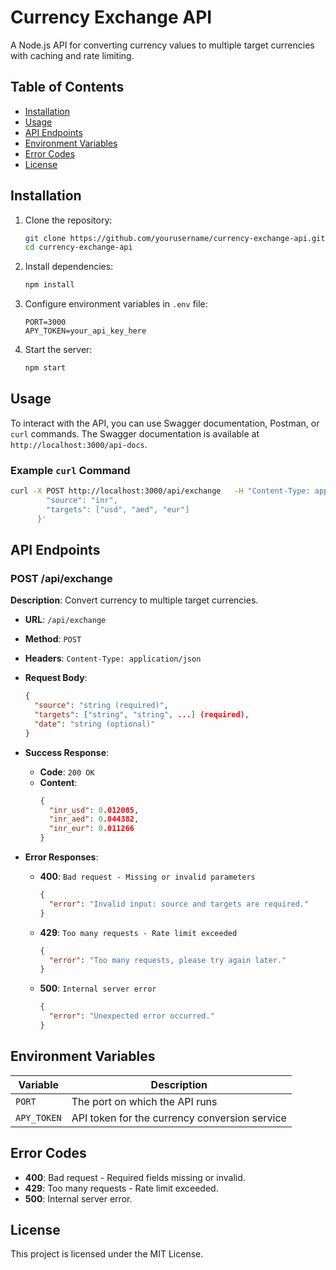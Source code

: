 
# Currency Exchange API

A Node.js API for converting currency values to multiple target currencies with caching and rate limiting.

## Table of Contents
- [Installation](#installation)
- [Usage](#usage)
- [API Endpoints](#api-endpoints)
- [Environment Variables](#environment-variables)
- [Error Codes](#error-codes)
- [License](#license)

## Installation

1. Clone the repository:
   ```bash
   git clone https://github.com/yourusername/currency-exchange-api.git
   cd currency-exchange-api
   ```

2. Install dependencies:
   ```bash
   npm install
   ```

3. Configure environment variables in `.env` file:
   ```plaintext
   PORT=3000
   APY_TOKEN=your_api_key_here
   ```

4. Start the server:
   ```bash
   npm start
   ```

## Usage

To interact with the API, you can use Swagger documentation, Postman, or `curl` commands. The Swagger documentation is available at `http://localhost:3000/api-docs`.

### Example `curl` Command

```bash
curl -X POST http://localhost:3000/api/exchange   -H "Content-Type: application/json"   -d '{
        "source": "inr",
        "targets": ["usd", "aed", "eur"]
      }'
```

## API Endpoints

### POST /api/exchange

**Description**: Convert currency to multiple target currencies.

- **URL**: `/api/exchange`
- **Method**: `POST`
- **Headers**: `Content-Type: application/json`
- **Request Body**:
  ```json
  {
    "source": "string (required)",
    "targets": ["string", "string", ...] (required),
    "date": "string (optional)"
  }
  ```
- **Success Response**:
  - **Code**: `200 OK`
  - **Content**:
    ```json
    {
      "inr_usd": 0.012085,
      "inr_aed": 0.044382,
      "inr_eur": 0.011266
    }
    ```

- **Error Responses**:
  - **400**: `Bad request - Missing or invalid parameters`
    ```json
    {
      "error": "Invalid input: source and targets are required."
    }
    ```
  - **429**: `Too many requests - Rate limit exceeded`
    ```json
    {
      "error": "Too many requests, please try again later."
    }
    ```
  - **500**: `Internal server error`
    ```json
    {
      "error": "Unexpected error occurred."
    }
    ```

## Environment Variables

| Variable   | Description              |
|------------|--------------------------|
| `PORT`     | The port on which the API runs |
| `APY_TOKEN`| API token for the currency conversion service |

## Error Codes

- **400**: Bad request - Required fields missing or invalid.
- **429**: Too many requests - Rate limit exceeded.
- **500**: Internal server error.

## License

This project is licensed under the MIT License.
